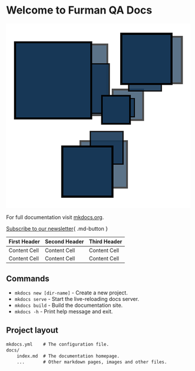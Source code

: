 # Welcome to Furman QA Docs

![Main Logo](assets/logo-furman(medium).png)

For full documentation visit [mkdocs.org](https://www.mkdocs.org).

[Subscribe to our newsletter](https://www.google.com/){ .md-button }

First Header | Second Header | Third Header
------------ | ------------- | ------------
Content Cell | Content Cell  | Content Cell
Content Cell | Content Cell  | Content Cell

## Commands

* `mkdocs new [dir-name]` - Create a new project.
* `mkdocs serve` - Start the live-reloading docs server.
* `mkdocs build` - Build the documentation site.
* `mkdocs -h` - Print help message and exit.

## Project layout

    mkdocs.yml    # The configuration file.
    docs/
        index.md  # The documentation homepage.
        ...       # Other markdown pages, images and other files.
